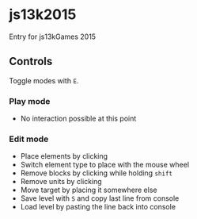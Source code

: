 # js13k2015

Entry for js13kGames 2015

## Controls

Toggle modes with `E`.

### Play mode

* No interaction possible at this point

### Edit mode

* Place elements by clicking
* Switch element type to place with the mouse wheel
* Remove blocks by clicking while holding `shift`
* Remove units by clicking
* Move target by placing it somewhere else
* Save level with `S` and copy last line from console
* Load level by pasting the line back into console
